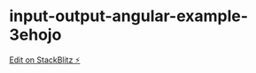 # input-output-angular-example-3ehojo

[Edit on StackBlitz ⚡️](https://stackblitz.com/edit/input-output-angular-example-3ehojo)